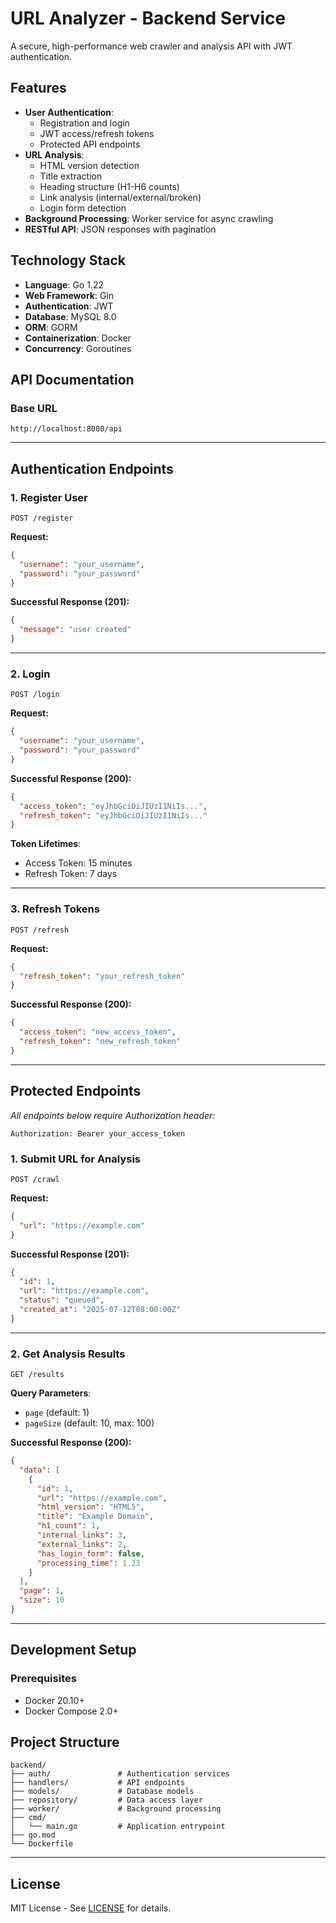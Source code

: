 # URL Analyzer - Backend Service

A secure, high-performance web crawler and analysis API with JWT authentication.

## Features

- **User Authentication**:
  - Registration and login
  - JWT access/refresh tokens
  - Protected API endpoints
- **URL Analysis**:
  - HTML version detection
  - Title extraction
  - Heading structure (H1-H6 counts)
  - Link analysis (internal/external/broken)
  - Login form detection
- **Background Processing**: Worker service for async crawling
- **RESTful API**: JSON responses with pagination

## Technology Stack

- **Language**: Go 1.22
- **Web Framework**: Gin
- **Authentication**: JWT
- **Database**: MySQL 8.0
- **ORM**: GORM
- **Containerization**: Docker
- **Concurrency**: Goroutines

## API Documentation

### Base URL
`http://localhost:8080/api`

---

## Authentication Endpoints

### 1. Register User
```
POST /register
```

**Request:**
```json
{
  "username": "your_username",
  "password": "your_password"
}
```

**Successful Response (201):**
```json
{
  "message": "user created"
}
```

---

### 2. Login
```
POST /login
```

**Request:**
```json
{
  "username": "your_username",
  "password": "your_password"
}
```

**Successful Response (200):**
```json
{
  "access_token": "eyJhbGciOiJIUzI1NiIs...",
  "refresh_token": "eyJhbGciOiJIUzI1NiIs..."
}
```

**Token Lifetimes**:
- Access Token: 15 minutes
- Refresh Token: 7 days

---

### 3. Refresh Tokens
```
POST /refresh
```

**Request:**
```json
{
  "refresh_token": "your_refresh_token"
}
```

**Successful Response (200):**
```json
{
  "access_token": "new_access_token",
  "refresh_token": "new_refresh_token"
}
```

---

## Protected Endpoints

*All endpoints below require Authorization header:*
```http
Authorization: Bearer your_access_token
```

### 1. Submit URL for Analysis
```
POST /crawl
```

**Request:**
```json
{
  "url": "https://example.com"
}
```

**Successful Response (201):**
```json
{
  "id": 1,
  "url": "https://example.com",
  "status": "queued",
  "created_at": "2025-07-12T08:00:00Z"
}
```

---

### 2. Get Analysis Results
```
GET /results
```

**Query Parameters**:
- `page` (default: 1)
- `pageSize` (default: 10, max: 100)

**Successful Response (200):**
```json
{
  "data": [
    {
      "id": 1,
      "url": "https://example.com",
      "html_version": "HTML5",
      "title": "Example Domain",
      "h1_count": 1,
      "internal_links": 3,
      "external_links": 2,
      "has_login_form": false,
      "processing_time": 1.23
    }
  ],
  "page": 1,
  "size": 10
}
```

---

## Development Setup

### Prerequisites
- Docker 20.10+
- Docker Compose 2.0+



## Project Structure
```
backend/
├── auth/               # Authentication services
├── handlers/           # API endpoints
├── models/             # Database models
├── repository/         # Data access layer
├── worker/             # Background processing
├── cmd/
│   └── main.go         # Application entrypoint
├── go.mod
└── Dockerfile
```

---

## License

MIT License - See [LICENSE](LICENSE) for details.
```

